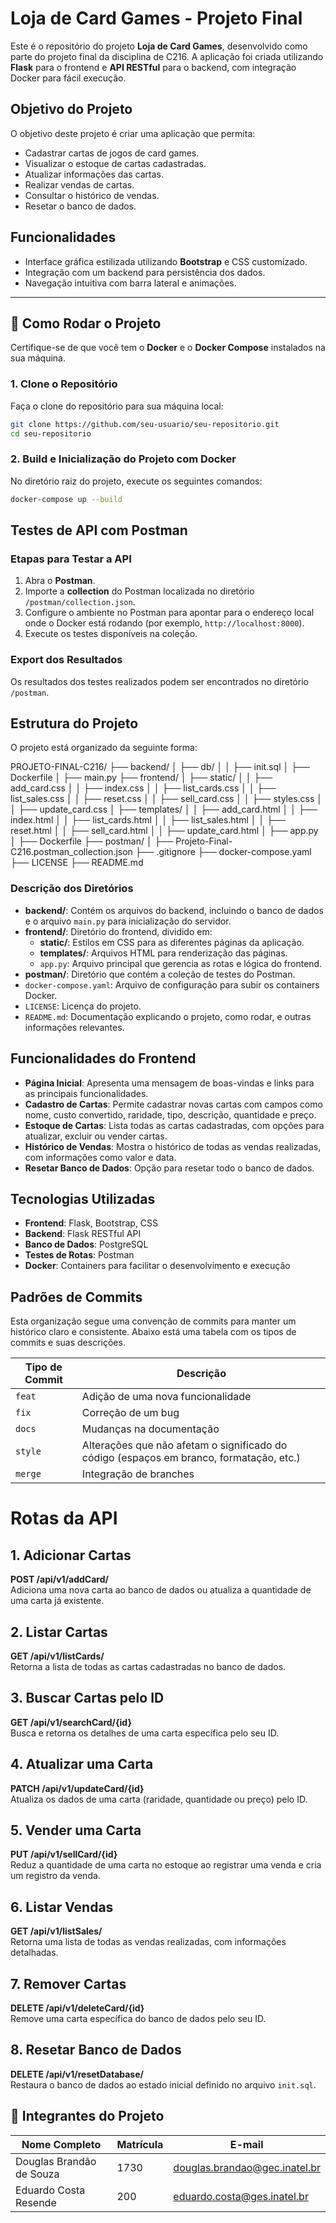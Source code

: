 # Loja de Card Games - Projeto Final

Este é o repositório do projeto **Loja de Card Games**, desenvolvido como parte do projeto final da disciplina de C216. A aplicação foi criada utilizando **Flask** para o frontend e **API RESTful** para o backend, com integração Docker para fácil execução. 

## Objetivo do Projeto

O objetivo deste projeto é criar uma aplicação que permita:
- Cadastrar cartas de jogos de card games.
- Visualizar o estoque de cartas cadastradas.
- Atualizar informações das cartas.
- Realizar vendas de cartas.
- Consultar o histórico de vendas.
- Resetar o banco de dados.

## Funcionalidades

- Interface gráfica estilizada utilizando **Bootstrap** e CSS customizado.
- Integração com um backend para persistência dos dados.
- Navegação intuitiva com barra lateral e animações.

---

## 🚀 Como Rodar o Projeto

Certifique-se de que você tem o **Docker** e o **Docker Compose** instalados na sua máquina.

### 1. Clone o Repositório

Faça o clone do repositório para sua máquina local:

```bash
git clone https://github.com/seu-usuario/seu-repositorio.git
cd seu-repositorio
```

### 2. Build e Inicialização do Projeto com Docker

No diretório raiz do projeto, execute os seguintes comandos:

```bash
docker-compose up --build
```

## Testes de API com Postman

### Etapas para Testar a API

1. Abra o **Postman**.
2. Importe a **collection** do Postman localizada no diretório `/postman/collection.json`.
3. Configure o ambiente no Postman para apontar para o endereço local onde o Docker está rodando (por exemplo, `http://localhost:8000`).
4. Execute os testes disponíveis na coleção.

### Export dos Resultados

Os resultados dos testes realizados podem ser encontrados no diretório `/postman`.

## Estrutura do Projeto

O projeto está organizado da seguinte forma:

PROJETO-FINAL-C216/
├── backend/
│   ├── db/
│   │   ├── init.sql
│   ├── Dockerfile
│   ├── main.py
├── frontend/
│   ├── static/
│   │   ├── add_card.css
│   │   ├── index.css
│   │   ├── list_cards.css
│   │   ├── list_sales.css
│   │   ├── reset.css
│   │   ├── sell_card.css
│   │   ├── styles.css
│   │   ├── update_card.css
│   ├── templates/
│   │   ├── add_card.html
│   │   ├── index.html
│   │   ├── list_cards.html
│   │   ├── list_sales.html
│   │   ├── reset.html
│   │   ├── sell_card.html
│   │   ├── update_card.html
│   ├── app.py
│   ├── Dockerfile
├── postman/
│   ├── Projeto-Final-C216.postman_collection.json
├── .gitignore
├── docker-compose.yaml
├── LICENSE
├── README.md

### Descrição dos Diretórios

- **backend/**: Contém os arquivos do backend, incluindo o banco de dados e o arquivo `main.py` para inicialização do servidor.
- **frontend/**: Diretório do frontend, dividido em:
  - **static/**: Estilos em CSS para as diferentes páginas da aplicação.
  - **templates/**: Arquivos HTML para renderização das páginas.
  - `app.py`: Arquivo principal que gerencia as rotas e lógica do frontend.
- **postman/**: Diretório que contém a coleção de testes do Postman.
- `docker-compose.yaml`: Arquivo de configuração para subir os containers Docker.
- `LICENSE`: Licença do projeto.
- `README.md`: Documentação explicando o projeto, como rodar, e outras informações relevantes.

## Funcionalidades do Frontend

- **Página Inicial**: Apresenta uma mensagem de boas-vindas e links para as principais funcionalidades.
- **Cadastro de Cartas**: Permite cadastrar novas cartas com campos como nome, custo convertido, raridade, tipo, descrição, quantidade e preço.
- **Estoque de Cartas**: Lista todas as cartas cadastradas, com opções para atualizar, excluir ou vender cartas.
- **Histórico de Vendas**: Mostra o histórico de todas as vendas realizadas, com informações como valor e data.
- **Resetar Banco de Dados**: Opção para resetar todo o banco de dados.

## Tecnologias Utilizadas

- **Frontend**: Flask, Bootstrap, CSS
- **Backend**: Flask RESTful API
- **Banco de Dados**: PostgreSQL
- **Testes de Rotas**: Postman
- **Docker**: Containers para facilitar o desenvolvimento e execução

## Padrões de Commits

Esta organização segue uma convenção de commits para manter um histórico claro e consistente. Abaixo está uma tabela com os tipos de commits e suas descrições.

| Tipo de Commit | Descrição                                                                           |
|-----------------|-----------------------------------------------------------------------------------|
| `feat`          | Adição de uma nova funcionalidade                                                |
| `fix`           | Correção de um bug                                                              |
| `docs`          | Mudanças na documentação                                                        |
| `style`         | Alterações que não afetam o significado do código (espaços em branco, formatação, etc.) |
| `merge`         | Integração de branches                                                          |

# Rotas da API

## 1. Adicionar Cartas
**POST /api/v1/addCard/**  
Adiciona uma nova carta ao banco de dados ou atualiza a quantidade de uma carta já existente.

## 2. Listar Cartas
**GET /api/v1/listCards/**  
Retorna a lista de todas as cartas cadastradas no banco de dados.

## 3. Buscar Cartas pelo ID
**GET /api/v1/searchCard/{id}**  
Busca e retorna os detalhes de uma carta específica pelo seu ID.

## 4. Atualizar uma Carta
**PATCH /api/v1/updateCard/{id}**  
Atualiza os dados de uma carta (raridade, quantidade ou preço) pelo ID.

## 5. Vender uma Carta
**PUT /api/v1/sellCard/{id}**  
Reduz a quantidade de uma carta no estoque ao registrar uma venda e cria um registro da venda.

## 6. Listar Vendas
**GET /api/v1/listSales/**  
Retorna uma lista de todas as vendas realizadas, com informações detalhadas.

## 7. Remover Cartas
**DELETE /api/v1/deleteCard/{id}**  
Remove uma carta específica do banco de dados pelo seu ID.

## 8. Resetar Banco de Dados
**DELETE /api/v1/resetDatabase/**  
Restaura o banco de dados ao estado inicial definido no arquivo `init.sql`.

## 👥 Integrantes do Projeto

| Nome Completo   | Matrícula  | E-mail             |
|------------------|------------|--------------------|
| Douglas Brandão de Souza   | 1730  |  douglas.brandao@gec.inatel.br |
| Eduardo Costa Resende   | 200  | eduardo.costa@ges.inatel.br  |

